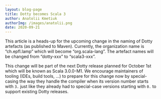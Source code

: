 ```yaml
---
layout: blog-page
title: Dotty becomes Scala 3
author: Anatolii Kmetiuk
authorImg: /images/anatolii.png
date: 2020-09-21
---
```


This article is a heads-up for the upcoming change in the naming of Dotty artefacts (as published to Maven). Currently, the organization name is “ch.epfl.lamp” which will become “org.scala-lang”. The artefact names will be changed from “dotty-xxx” to “scala3-xxx”.

This change will be part of the next Dotty release planned for October 1st which will be known as Scala 3.0.0-M1. We encourage maintainers of tooling (IDEs, build tools, ...) to prepare for this change now by special-casing the way they handle the compiler when its version number starts with `3.` just like they already had to special-case versions starting with `0.` to support existing Dotty releases.

